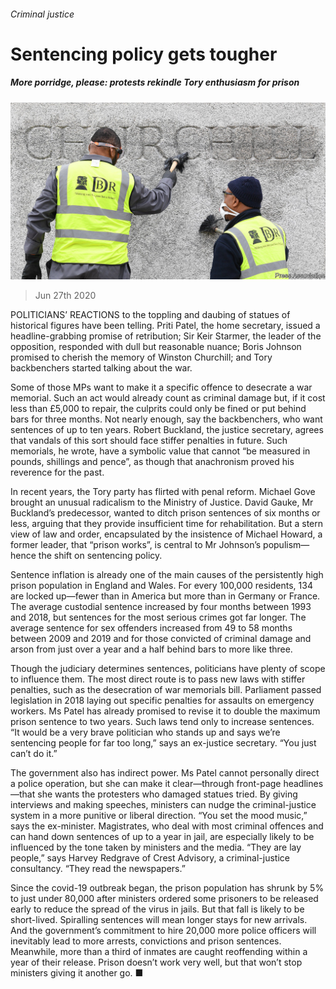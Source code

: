 ###### Criminal justice

# Sentencing policy gets tougher 

##### More porridge, please: protests rekindle Tory enthusiasm for prison 

![image](images/20200627_BRP502.jpg) 

> Jun 27th 2020 

POLITICIANS’ REACTIONS to the toppling and daubing of statues of historical figures have been telling. Priti Patel, the home secretary, issued a headline-grabbing promise of retribution; Sir Keir Starmer, the leader of the opposition, responded with dull but reasonable nuance; Boris Johnson promised to cherish the memory of Winston Churchill; and Tory backbenchers started talking about the war.

Some of those MPs want to make it a specific offence to desecrate a war memorial. Such an act would already count as criminal damage but, if it cost less than £5,000 to repair, the culprits could only be fined or put behind bars for three months. Not nearly enough, say the backbenchers, who want sentences of up to ten years. Robert Buckland, the justice secretary, agrees that vandals of this sort should face stiffer penalties in future. Such memorials, he wrote, have a symbolic value that cannot “be measured in pounds, shillings and pence”, as though that anachronism proved his reverence for the past.


In recent years, the Tory party has flirted with penal reform. Michael Gove brought an unusual radicalism to the Ministry of Justice. David Gauke, Mr Buckland’s predecessor, wanted to ditch prison sentences of six months or less, arguing that they provide insufficient time for rehabilitation. But a stern view of law and order, encapsulated by the insistence of Michael Howard, a former leader, that “prison works”, is central to Mr Johnson’s populism—hence the shift on sentencing policy.

Sentence inflation is already one of the main causes of the persistently high prison population in England and Wales. For every 100,000 residents, 134 are locked up—fewer than in America but more than in Germany or France. The average custodial sentence increased by four months between 1993 and 2018, but sentences for the most serious crimes got far longer. The average sentence for sex offenders increased from 49 to 58 months between 2009 and 2019 and for those convicted of criminal damage and arson from just over a year and a half behind bars to more like three.

Though the judiciary determines sentences, politicians have plenty of scope to influence them. The most direct route is to pass new laws with stiffer penalties, such as the desecration of war memorials bill. Parliament passed legislation in 2018 laying out specific penalties for assaults on emergency workers. Ms Patel has already promised to revise it to double the maximum prison sentence to two years. Such laws tend only to increase sentences. “It would be a very brave politician who stands up and says we’re sentencing people for far too long,” says an ex-justice secretary. “You just can’t do it.”

The government also has indirect power. Ms Patel cannot personally direct a police operation, but she can make it clear—through front-page headlines—that she wants the protesters who damaged statues tried. By giving interviews and making speeches, ministers can nudge the criminal-justice system in a more punitive or liberal direction. “You set the mood music,” says the ex-minister. Magistrates, who deal with most criminal offences and can hand down sentences of up to a year in jail, are especially likely to be influenced by the tone taken by ministers and the media. “They are lay people,” says Harvey Redgrave of Crest Advisory, a criminal-justice consultancy. “They read the newspapers.”

Since the covid-19 outbreak began, the prison population has shrunk by 5% to just under 80,000 after ministers ordered some prisoners to be released early to reduce the spread of the virus in jails. But that fall is likely to be short-lived. Spiralling sentences will mean longer stays for new arrivals. And the government’s commitment to hire 20,000 more police officers will inevitably lead to more arrests, convictions and prison sentences. Meanwhile, more than a third of inmates are caught reoffending within a year of their release. Prison doesn’t work very well, but that won’t stop ministers giving it another go. ■

